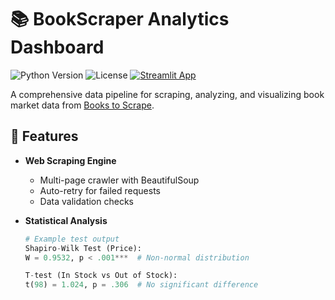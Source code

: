 # 📚 BookScraper Analytics Dashboard

![Python Version](https://img.shields.io/badge/python-3.9%2B-blue)
![License](https://img.shields.io/badge/license-MIT-green)
[![Streamlit App](https://static.streamlit.io/badges/streamlit_badge_black_white.svg)](https://your-streamlit-app-url.com)

A comprehensive data pipeline for scraping, analyzing, and visualizing book market data from [Books to Scrape](http://books.toscrape.com/).

## 🚀 Features

- **Web Scraping Engine**
  - Multi-page crawler with BeautifulSoup
  - Auto-retry for failed requests
  - Data validation checks

- **Statistical Analysis**
  ```python
  # Example test output
  Shapiro-Wilk Test (Price):
  W = 0.9532, p < .001***  # Non-normal distribution
  
  T-test (In Stock vs Out of Stock):
  t(98) = 1.024, p = .306  # No significant difference
